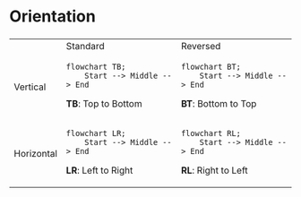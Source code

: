 # Orientation

###

<table>
    <tr><td></td><td>Standard</td><td>Reversed</td></tr>
    <tr><td>Vertical</td>
<td>

```mermaid
flowchart TB; 
    Start --> Middle --> End
```
**TB**: Top to Bottom

</td>
<td>

```mermaid
flowchart BT; 
    Start --> Middle --> End
```
**BT**: Bottom to Top

</td>
    </tr>
    <tr><td>Horizontal</td>
<td>

```mermaid
flowchart LR; 
    Start --> Middle --> End
```
**LR**: Left to Right

</td>
<td>

```mermaid
flowchart RL; 
    Start --> Middle --> End
```
**RL**: Right to Left

</td>
    </tr>
</table>